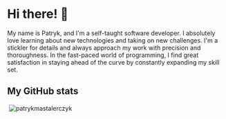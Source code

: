 <h1 align="left">Hi there! 👋</h1> 
<p>My name is Patryk, and I'm a self-taught software developer. I absolutely love learning about new technologies and taking on new challenges. I'm a stickler for details and always approach my work with precision and thoroughness. In the fast-paced world of programming, I find great satisfaction in staying ahead of the curve by constantly expanding my skill set.</p>

<h2 align="left">My GitHub stats</h2>
<p>&nbsp;<img align="center" src="https://github-readme-stats.vercel.app/api?username=patrykmastalerczyk&show_icons=true&locale=en" alt="patrykmastalerczyk" /></p>
